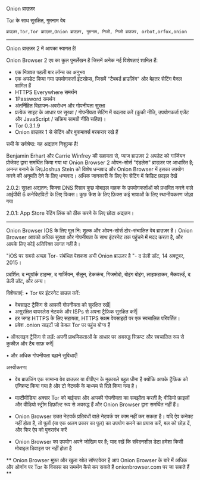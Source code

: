 Onion ब्राउज़र

Tor के साथ सुरक्षित, गुमनाम वेब

`ब्राउज़र,Tor,Tor ब्राउज़र,Onion ब्राउज़र, गुमनाम, निजी, निजी ब्राउजर, orbot,orfox,onion`

---

Onion ब्राउज़र 2 में आपका स्वागत है!

Onion Browser 2 एप का कुल पुनर्लेखन है जिसमें अनेक नई विशेषताएं शामिल हैं:

* एक मित्रवत पहली बार लॉन्च का अनुभव
* एक अपडेट किया गया उपयोगकर्ता इंटरफ़ेस, जिसमें "टैबबर्ड ब्राउज़िंग" और बेहतर सेटिंग पैनल शामिल हैं
* HTTPS Everywhere  समर्थन
* 1Password समर्थन
* अंतर्निहित विज्ञापन-अवरोधन और गोपनीयता सुरक्षा
* प्रत्येक साइट के आधार पर सुरक्षा / गोपनीयता सेटिंग में बदलाव करें (कुकी नीति, उपयोगकर्ता एजेंट और JavaScript / सक्रिय सामग्री नीति सहित)।
* Tor 0.3.1.9
* Onion ब्राउज़र 1 से सेटिंग और बुकमार्क्स बरकरार रखे हैं

सभी के सर्वश्रेष्ठ: यह अद्यतन निशुल्क है!

Benjamin Erhart और Carrie Winfrey  की सहायता से, प्याज ब्राउज़र 2 अपडेट को गार्जियन प्रोजेक्ट द्वारा समर्थित किया गया था Onion Browser 2 ओपन-सोर्स "एंडलेस" ब्राउज़र पर आधारित है; अनन्त बनाने के लिएJoshua Stein को विशेष धन्यवाद और Onion Browser में इसका उपयोग करने की अनुमति देने के लिए धन्यवाद। अधिक जानकारी के लिए ऐप सेटिंग में क्रेडिट फ़ाइल देखें

2.0.2: सुरक्षा अद्यतन: फिक्स DNS रिसाव कुछ मोबाइल वाहक के उपयोगकर्ताओं को प्रभावित करने वाले आईपीवी 6 कनेक्टिविटी के लिए फिक्स। कुछ क्रैश के लिए फ़िक्स कई भाषाओं के लिए स्थानीयकरण जोड़ा गया

2.0.1:  App Store रेटिंग लिंक को ठीक करने के लिए छोटा अद्यतन।

---

Onion Browser IOS के लिए मूल नि: शुल्क और ओपन-सोर्स टोर-संचालित वेब ब्राउज़र है। Onion Browser आपको अधिक सुरक्षा और गोपनीयता के साथ इंटरनेट तक पहुंचने में मदद करता है, और आपके लिए कोई अतिरिक्त लागत नहीं है।

"iOS पर सबसे अच्छा Tor- संबंधित पेशकश अभी Onion ब्राउज़र है "- द डेली डॉट, 14 अक्टूबर, 2015।

प्रदर्शित: द न्यूयॉर्क टाइम्स, द गार्जियन, सैलून, टेकक्रंच, गिजमोदो, बोइंग बोइंग, लाइफहाकर, मैकवर्ल्ड, द डेली डॉट, और अन्य।

विशेषताएं:
• Tor पर इंटरनेट ब्राउज़ करें:
- वेबसाइट ट्रैकिंग से आपकी गोपनीयता को सुरक्षित रखें|
- असुरक्षित वायरलेस नेटवर्क और ISPs से अपना ट्रैफ़िक सुरक्षित करें|
- हर जगह HTTPS के लिए सहायता, HTTPS सक्षम वेबसाइटों पर एक स्वचालित परिवर्तित।
- प्रवेश .onion साइटों जो केवल Tor पर पहुंच योग्य हैं

• ऑनलाइन ट्रैकिंग से लड़ें: अपनी प्राथमिकताओं के आधार पर अवरुद्ध स्क्रिप्ट और स्वचालित रूप से कुकीज़ और टैब साफ़ करें|

• और अधिक गोपनीयता बढ़ाने सुविधाएँ!

अस्वीकरण:
- वेब ब्राउजिंग एक सामान्य वेब ब्राउज़र या वीपीएन के मुकाबले बहुत धीमा है क्योंकि आपके ट्रैफ़िक को एन्क्रिप्ट किया गया है और टो नेटवर्क के माध्यम से रिले किया गया है।

- मल्टीमीडिया अक्सर Tor को बाईपास और आपकी गोपनीयता का समझौता करती है; वीडियो फ़ाइलों और वीडियो स्ट्रीम डिफ़ॉल्ट रूप से अवरुद्ध हैं और Onion Browser द्वारा समर्थित नहीं हैं।

- Onion Browser उन्नत नेटवर्क प्रतिबंधों वाले नेटवर्क पर काम नहीं कर सकता है। यदि ऐप कनेक्ट नहीं होता है, तो पुलों (या एक अलग प्रकार का पुल) का उपयोग करने का प्रयास करें, बल को छोड़ दें, और फिर ऐप को पुनरारंभ करें

- Onion Browser का उपयोग अपने जोखिम पर है; याद रखें कि संवेदनशील डेटा हमेशा किसी मोबाइल डिवाइस पर नहीं होता है

** Onion Browser मुफ़्त और खुला स्रोत सॉफ्टवेयर है आप Onion Browser के बारे में अधिक और ओनॉन पर Tor के विकास का समर्थन कैसे कर सकते हैं onionbrowser.com पर जा सकते हैं **

